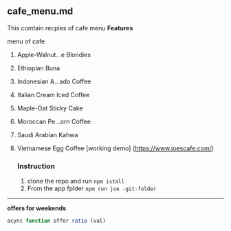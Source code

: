 ## cafe_menu.md

This comtain recpies of cafe menu
**Features**


menu of cafe
1. Apple-Walnut...e Blondies

2. Ethiopian Buna

3. Indonesian A...ado Coffee

4. Italian Cream Iced Coffee

5. Maple-Oat Sticky Cake

6. Moroccan Pe...orn Coffee

7. Saudi Arabian Kahwa

8. Vietnamese Egg Coffee
   [working demo] (https://www.joescafe.com/)

   ### Instruction 

   1. clone the repo and run ``npm istall`` 
   2. From the app fplder ``npm run joe -git-folder``


---

**offers for weekends**

```js
acync function offer ratio (val) 